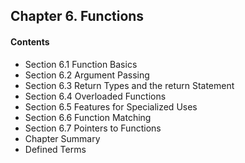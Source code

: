 ## Chapter 6. Functions
#### Contents
* Section 6.1 Function Basics
* Section 6.2 Argument Passing
* Section 6.3 Return Types and the return Statement
* Section 6.4 Overloaded Functions
* Section 6.5 Features for Specialized Uses
* Section 6.6 Function Matching
* Section 6.7 Pointers to Functions
* Chapter Summary
* Defined Terms